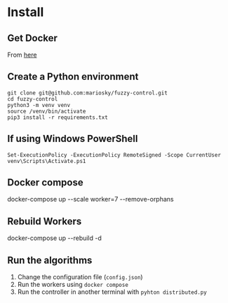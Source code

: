 # Install

## Get Docker

From <a href="https://docs.docker.com/get-started/get-docker/" target="_blank" rel="noopener noreferrer">here</a>

## Create a Python environment
```
git clone git@github.com:mariosky/fuzzy-control.git
cd fuzzy-control
python3 -m venv venv
source /venv/bin/activate
pip3 install -r requirements.txt
```


## If using Windows PowerShell
```
Set-ExecutionPolicy -ExecutionPolicy RemoteSigned -Scope CurrentUser
venv\Scripts\Activate.ps1
```

## Docker compose
docker-compose up --scale worker=7 --remove-orphans

## Rebuild Workers 
docker-compose up --rebuild -d 

## Run the algorithms
1. Change the configuration file (`config.json`) 
2. Run the workers using `docker compose`
3. Run the controller in another terminal with `pyhton distributed.py`
